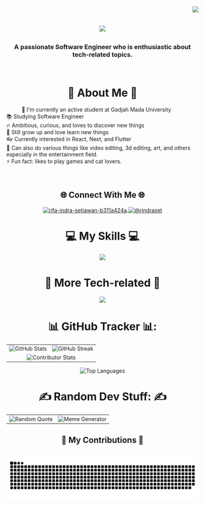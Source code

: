 <img align="right" src="![visitor badge](https://visitor-badge.laobi.icu/badge?page_id=rifaset123.UASPraktikumMobile)" />

<h1 align="center">
    <img src="https://readme-typing-svg.herokuapp.com/?qfont=Righteous&size=35&center=true&vCenter=true&width=500&height=70&duration=4000&lines=Hi+There!+👋;+I'm+Rifa+Indra+Setiawan!;+You+Can+Call+Me+Rifa.;" />
</h1>

<h3 align="center"> A passionate Software Engineer who is enthusiastic about tech-related topics.</h3>

<br/>

<h1 align="center">💫 About Me 💫</h1>
<p style="text-indent: 40px">
  🔭 I'm currently an active student at Gadjah Mada University<br>
  📚 Studying Software Engineer<br>
  🔥 Ambitious, curious, and loves to discover new things <br>
  🌱 Still grow up and love learn new things<br>👓 Currently interested in React, Next, and Flutter<br>
  🤝 Can also do various things like video editing, 3d editing, art, and others especially in the entertainment field. <br>
  ⚡ Fun fact: likes to play games and cat lovers. </p>

<br/>

<div align="center">
    <h2>🌐 Connect With Me 🌐</h2>
    <p>
        <a href="https://linkedin.com/in/rifa-indra-setiawan-b311a424a" target="blank">
            <img align="center" src="https://raw.githubusercontent.com/rahuldkjain/github-profile-readme-generator/master/src/images/icons/Social/linked-in-alt.svg" alt="rifa-indra-setiawan-b311a424a" height="30" width="40" />
        </a>
        <a href="https://instagram.com/@rindraset" target="blank">
            <img align="center" src="https://raw.githubusercontent.com/rahuldkjain/github-profile-readme-generator/master/src/images/icons/Social/instagram.svg" alt="@rindraset" height="30" width="40" />
        </a>
    </p>
</div>
<!-- 
<div align="center">
    <h1> Tech Stack:</h1>
    <img src="https://img.shields.io/badge/c%23-%23239120.svg?style=for-the-badge&logo=csharp&logoColor=white" alt="C#"/>
    <img src="https://img.shields.io/badge/c++-%2300599C.svg?style=for-the-badge&logo=c%2B%2B&logoColor=white" alt="C++"/>
    <img src="https://img.shields.io/badge/java-%23ED8B00.svg?style=for-the-badge&logo=openjdk&logoColor=white" alt="Java"/>
    <img src="https://img.shields.io/badge/html5-%23E34F26.svg?style=for-the-badge&logo=html5&logoColor=white" alt="HTML5"/>
    <img src="https://img.shields.io/badge/javascript-%23323330.svg?style=for-the-badge&logo=javascript&logoColor=%23F7DF1E" alt="JavaScript"/>
    <img src="https://img.shields.io/badge/kotlin-%237F52FF.svg?style=for-the-badge&logo=kotlin&logoColor=white" alt="Kotlin"/>
    <img src="https://img.shields.io/badge/python-3670A0?style=for-the-badge&logo=python&logoColor=ffdd54" alt="Python"/>
    <img src="https://img.shields.io/badge/typescript-%23007ACC.svg?style=for-the-badge&logo=typescript&logoColor=white" alt="TypeScript"/>
    <img src="https://img.shields.io/badge/bootstrap-%238511FA.svg?style=for-the-badge&logo=bootstrap&logoColor=white" alt="Bootstrap"/>
    <img src="https://img.shields.io/badge/azure-%230072C6.svg?style=for-the-badge&logo=microsoftazure&logoColor=white" alt="Azure"/>
    <img src="https://img.shields.io/badge/react-%2320232a.svg?style=for-the-badge&logo=react&logoColor=%2361DAFB" alt="React"/>
    <img src="https://img.shields.io/badge/React%20Hook%20Form-%23EC5990.svg?style=for-the-badge&logo=reacthookform&logoColor=white" alt="React Hook Form"/>
    <img src="https://img.shields.io/badge/vite-%23646CFF.svg?style=for-the-badge&logo=vite&logoColor=white" alt="Vite"/>
    <img src="https://img.shields.io/badge/Apache%20Maven-C71A36?style=for-the-badge&logo=Apache%20Maven&logoColor=white" alt="Apache Maven"/>
    <img src="https://img.shields.io/badge/apache-%23D42029.svg?style=for-the-badge&logo=apache&logoColor=white" alt="Apache"/>
    <img src="https://img.shields.io/badge/nginx-%23009639.svg?style=for-the-badge&logo=nginx&logoColor=white" alt="Nginx"/>
    <img src="https://img.shields.io/badge/mysql-4479A1.svg?style=for-the-badge&logo=mysql&logoColor=white" alt="MySQL"/>
    <img src="https://img.shields.io/badge/github-%23121011.svg?style=for-the-badge&logo=github&logoColor=white" alt="GitHub"/>
    <img src="https://img.shields.io/badge/git-%23F05033.svg?style=for-the-badge&logo=git&logoColor=white" alt="Git"/>
    <img src="https://img.shields.io/badge/Trello-%23026AA7.svg?style=for-the-badge&logo=Trello&logoColor=white" alt="Trello"/>
    <img src="https://img.shields.io/badge/Postman-FF6C37?style=for-the-badge&logo=postman&logoColor=white" alt="Postman"/>
</div>
-->

<!--
<div align="center">
    <h1>🚀 More Tech-related :</h1>
    <img src="https://img.shields.io/badge/Adobe%20After%20Effects-9999FF.svg?style=for-the-badge&logo=Adobe%20After%20Effects&logoColor=white" alt="Adobe After Effects"/>
    <img src="https://img.shields.io/badge/adobe%20illustrator-%23FF9A00.svg?style=for-the-badge&logo=adobe%20illustrator&logoColor=white" alt="Adobe Illustrator"/>
    <img src="https://img.shields.io/badge/Adobe%20Lightroom-31A8FF.svg?style=for-the-badge&logo=Adobe%20Lightroom&logoColor=white" alt="Adobe Lightroom"/>
    <img src="https://img.shields.io/badge/adobe%20photoshop-%2331A8FF.svg?style=for-the-badge&logo=adobe%20photoshop&logoColor=white" alt="Adobe Photoshop"/>
    <img src="https://img.shields.io/badge/Adobe%20Premiere%20Pro-9999FF.svg?style=for-the-badge&logo=Adobe%20Premiere%20Pro&logoColor=white" alt="Adobe Premiere Pro"/>
    <img src="https://img.shields.io/badge/blender-%23F5792A.svg?style=for-the-badge&logo=blender&logoColor=white" alt="Blender"/>
    <img src="https://img.shields.io/badge/Canva-%2300C4CC.svg?style=for-the-badge&logo=Canva&logoColor=white" alt="Canva"/>
    <img src="https://img.shields.io/badge/figma-%23F24E1E.svg?style=for-the-badge&logo=figma&logoColor=white" alt="Figma"/>
    <img src="https://img.shields.io/badge/Krita-203759?style=for-the-badge&logo=krita&logoColor=EEF37B" alt="Krita"/>
</div>
-->


<div align="center">
    <h1>💻 My Skills 💻</h1>
  <p align="center">
  <a href="https://skillicons.dev">
    <img src="https://skillicons.dev/icons?i=androidstudio,azure,bootstrap,cs,css,firebase,html,java,js,kotlin,laravel,mysql,nginx,php,py,tailwind,ts&perline=9" />
  </a>
</p>
</div>

<div align="center">
    <h1>🚀 More Tech-related 🚀</h1>
  <p align="center">
  <a href="https://skillicons.dev">
    <img src="https://skillicons.dev/icons?i=ae,blender,discord,figma,git,github,godot,unity,idea,ai,notion,ps,pr,visualstudio,vscode&perline=8" />
  </a>
</p>
</div>

<h1 align="center">📊 GitHub Tracker 📊:</h1>

<table style="border: none;">
  <tr style="border: none;">
    <td style="border: none;"><img src="https://github-readme-stats.vercel.app/api?username=rifaset123&theme=tokyonight&hide_border=false&include_all_commits=false&count_private=false" alt="GitHub Stats" /></td>
    <td style="border: none;"><img src="https://github-readme-streak-stats.herokuapp.com/?user=rifaset123&theme=tokyonight&hide_border=false" alt="GitHub Streak" /></td>
  </tr>
  <tr style="border: none;">
    <td colspan="2" align="center" style="border: none;"><img src="https://github-contributor-stats.vercel.app/api?username=rifaset123&limit=5&theme=tokyonight&combine_all_yearly_contributions=true" alt="Contributor Stats" /></td>
  </tr>
  </tr>
</table>

<p align="center""><img src="https://github-readme-stats.vercel.app/api/top-langs/?username=rifaset123&theme=tokyonight&hide_border=false&include_all_commits=false&count_private=false&layout=compact" alt="Top Languages" /></p>

<h1 align="center">✍️ Random Dev Stuff: ✍️</h1>

<table>
  <tr>
    <td>
      <img src="https://quotes-github-readme.vercel.app/api?type=vertical&theme=radical" alt="Random Quote" />
    </td>
    <td>
      <img src="https://memer-new.vercel.app/" style="height: 400px;" alt="Meme Generator" />
    </td>
  </tr>
</table>

<div align="center">
  <h2>🐍 My Contributions 🐍</h2>
  <br>
  <img alt="snake eating my contributions" src="https://raw.githubusercontent.com/rifaset123/rifaset123/output/github-contribution-grid-snake.svg" />
  
  <br/><br/><br/>
</div>

